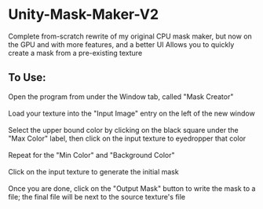 # Unity-Mask-Maker-V2
Complete from-scratch rewrite of my original CPU mask maker, but now on the GPU and with more features, and a better UI
Allows you to quickly create a mask from a pre-existing texture

## To Use:
Open the program from under the Window tab, called "Mask Creator"
</br></br>
Load your texture into the "Input Image" entry on the left of the new window
</br></br>
Select the upper bound color by clicking on the black square under the "Max Color" label, then click on the input texture to eyedropper that color
</br></br>
Repeat for the "Min Color" and "Background Color"
</br></br>
Click on the input texture to generate the initial mask
</br></br>
Once you are done, click on the "Output Mask" button to write the mask to a file; the final file will be next to the source texture's file